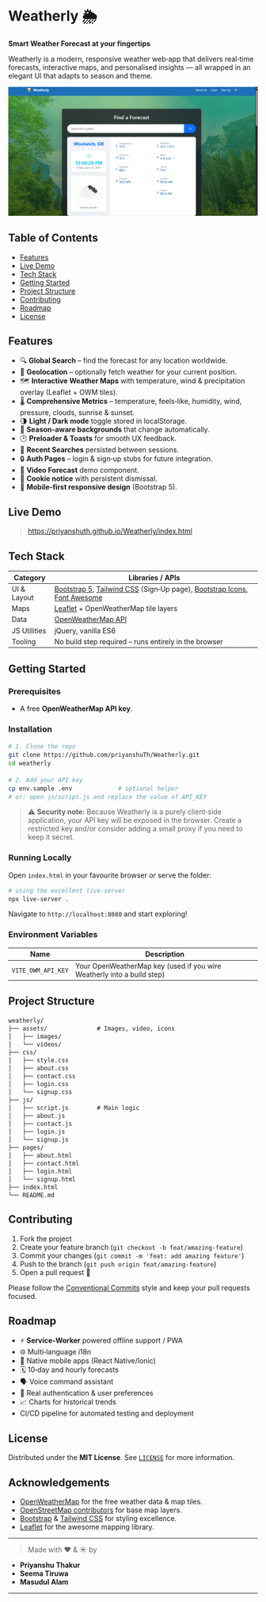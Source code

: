 # Weatherly 🌦️

**Smart Weather Forecast at your fingertips**

Weatherly is a modern, responsive weather web‑app that delivers real‑time forecasts, interactive maps, and personalised insights — all wrapped in an elegant UI that adapts to season and theme.

![Weatherly hero screenshot](assets/screenshots/hero.png)

## Table of Contents

- [Features](#features)
- [Live Demo](#live-demo)
- [Tech Stack](#tech-stack)
- [Getting Started](#getting-started)
- [Project Structure](#project-structure)
- [Contributing](#contributing)
- [Roadmap](#roadmap)
- [License](#license)

## Features

- 🔍 **Global Search** – find the forecast for any location worldwide.
- 📍 **Geolocation** – optionally fetch weather for your current position.
- 🗺️ **Interactive Weather Maps** with temperature, wind & precipitation overlay (Leaflet + OWM tiles).
- 🌡️ **Comprehensive Metrics** – temperature, feels‑like, humidity, wind, pressure, clouds, sunrise & sunset.
- 🌗 **Light / Dark mode** toggle stored in localStorage.
- 🎨 **Season‑aware backgrounds** that change automatically.
- 🕑 **Preloader & Toasts** for smooth UX feedback.
- 📜 **Recent Searches** persisted between sessions.
- 🔒 **Auth Pages** – login & sign‑up stubs for future integration.
- 🎥 **Video Forecast** demo component.
- 🍪 **Cookie notice** with persistent dismissal.
- 📱 **Mobile‑first responsive design** (Bootstrap 5).

## Live Demo

>https://priyanshuth.github.io/Weatherly/index.html

## Tech Stack

| Category     | Libraries / APIs                                                                                                                                                                            |
| ------------ | ------------------------------------------------------------------------------------------------------------------------------------------------------------------------------------------- |
| UI & Layout  | [Bootstrap 5](https://getbootstrap.com), [Tailwind CSS](https://tailwindcss.com) (Sign‑Up page), [Bootstrap Icons](https://icons.getbootstrap.com), [Font Awesome](https://fontawesome.com) |
| Maps         | [Leaflet](https://leafletjs.com) + OpenWeatherMap tile layers                                                                                                                               |
| Data         | [OpenWeatherMap API](https://openweathermap.org/api)                                                                                                                                        |
| JS Utilities | jQuery, vanilla ES6                                                                                                                                                                         |
| Tooling      | No build step required – runs entirely in the browser                                                                                                                                       |

## Getting Started

### Prerequisites

- A free **OpenWeatherMap API key**.

### Installation

```bash
# 1. Clone the repo
git clone https://github.com/priyanshuTh/Weatherly.git
cd weatherly

# 2. Add your API key
cp env.sample .env             # optional helper
# or: open js/script.js and replace the value of API_KEY
```

> ⚠️ **Security note:** Because Weatherly is a purely client‑side application, your API key will be exposed in the browser. Create a restricted key and/or consider adding a small proxy if you need to keep it secret.

### Running Locally

Open `index.html` in your favourite browser _or_ serve the folder:

```bash
# using the excellent live‑server
npx live-server .
```

Navigate to `http://localhost:8080` and start exploring!

### Environment Variables

| Name               | Description                                                            |
| ------------------ | ---------------------------------------------------------------------- |
| `VITE_OWM_API_KEY` | Your OpenWeatherMap key (used if you wire Weatherly into a build step) |

## Project Structure

```
weatherly/
├── assets/              # Images, video, icons
│   ├── images/
│   └── videos/
├── css/
│   ├── style.css
│   ├── about.css
│   ├── contact.css
│   ├── login.css
│   └── signup.css
├── js/
│   ├── script.js        # Main logic
│   ├── about.js
│   ├── contact.js
│   ├── login.js
│   └── signup.js
├── pages/
│   ├── about.html
│   ├── contact.html
│   ├── login.html
│   └── signup.html
├── index.html
└── README.md
```

## Contributing

1. Fork the project
2. Create your feature branch (`git checkout -b feat/amazing-feature`)
3. Commit your changes (`git commit -m 'feat: add amazing feature'`)
4. Push to the branch (`git push origin feat/amazing-feature`)
5. Open a pull request 🚀

Please follow the [Conventional Commits](https://www.conventionalcommits.org) style and keep your pull requests focused.

## Roadmap

- ⚡ **Service‑Worker** powered offline support / PWA
- 🌐 Multi‑language i18n
- 📱 Native mobile apps (React Native/Ionic)
- 🗓️ 10‑day and hourly forecasts
- 🗣️ Voice command assistant
- 🔑 Real authentication & user preferences
- 📈 Charts for historical trends
- CI/CD pipeline for automated testing and deployment

## License

Distributed under the **MIT License**. See [`LICENSE`](LICENSE) for more information.

## Acknowledgements

- [OpenWeatherMap](https://openweathermap.org) for the free weather data & map tiles.
- [OpenStreetMap contributors](https://www.openstreetmap.org/copyright) for base map layers.
- [Bootstrap](https://getbootstrap.com) & [Tailwind CSS](https://tailwindcss.com) for styling excellence.
- [Leaflet](https://leafletjs.com) for the awesome mapping library.

---

> Made with ❤️ & ☀️ by

- **Priyanshu Thakur**
- **Seema Tiruwa**
- **Masudul Alam**

---
